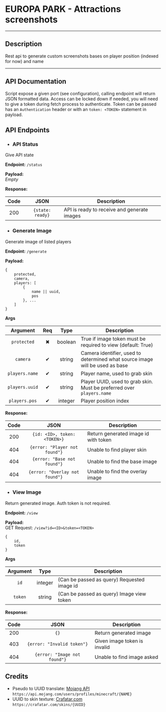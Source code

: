 # EUROPA PARK - Attractions screenshots

---
## Description
Rest api to generate custom screenshots bases on player position (indexed for now) and name

---
## API Documentation
Script expose a given port (see configuration), calling endpoint will return JSON formatted data.
Access can be locked down if needed, you will need to give a token during fetch process to authenticate.
Token can be passed has an `Authentication` header or with an `token: <TOKEN>` statement in payload.

## API Endpoints
- ### API Status
Give API state

**Endpoint:** `/status`

**Payload:**<br>
*Empty*

**Response:**

| Code |       JSON       | Description                                 |
|:----:|:----------------:|---------------------------------------------|
| 200  | `{state: ready}` | API is ready to receive and generate images |

- ### Generate Image
Generate image of listed players

**Endpoint:** `/generate`

**Payload:**<br>

```
{
    protected,
    camera,
    players: [
        {
            name || uuid,
            pos
        }, ...
    ]
}
```
**Args**

|    Argument    | Req |  Type   | Description                                                                  |
|:--------------:|:---:|:-------:|------------------------------------------------------------------------------|
|  `protected`   |  ✖  | boolean | True if image token must be required to view (default: True)                 |
|    `camera`    |  ✔  | string  | Camera identifier, used to determined what source image will be used as base |
| `players.name` |  ✔  | string  | Player name, used to grab skin                                               |
| `players.uuid` |  ✔  | string  | Player UUID, used to grab skin. Must be preferred over `players.name`        |
| `players.pos`  |  ✔  | integer | Player position index                                                        |

**Response:**

| Code |              JSON              | Description                          |
|:----:|:------------------------------:|--------------------------------------|
| 200  |  `{id: <ID>, token: <TOKEN>}`  | Return generated image id with token |
| 404  | `{error: "Player not found"}`  | Unable to find player skin           |
| 404  |  `{error: "Base not found"}`   | Unable to find the base image        |
| 404  | `{error: "Overlay not found"}` | Unable to find the overlay image     |

- ### View Image
Return generated image.
Auth token is not required.

**Endpoint:** `/view`

**Payload:**<br>
GET Request: `/view?id=<ID>&token=<TOKEN>`
```
{
    id,
    token
}
```
**Args**

| Argument |  Type   | Description                                 |
|:--------:|:-------:|---------------------------------------------|
|   `id`   | integer | (Can be passed as query) Requested image id |
| `token`  | string  | (Can be passed as query) Image view token   |

**Response:**

| Code |             JSON             | Description                  |
|:----:|:----------------------------:|------------------------------|
| 200  |             `{}`             | Return generated image       |
| 403  |  `{error: "Invalid token"}`  | Given image token is invalid |
| 404  | `{error: "Image not found"}` | Unable to find image asked   |

## Credits
- Pseudo to UUID translate: [Mojang API](https://api.mojang.com)<br>`https://api.mojang.com/users/profiles/minecraft/{NAME}`
- UUID to skin texture: [Crafatar.com](https://crafatar.com/)<br>`https://crafatar.com/skins/{UUID}`
